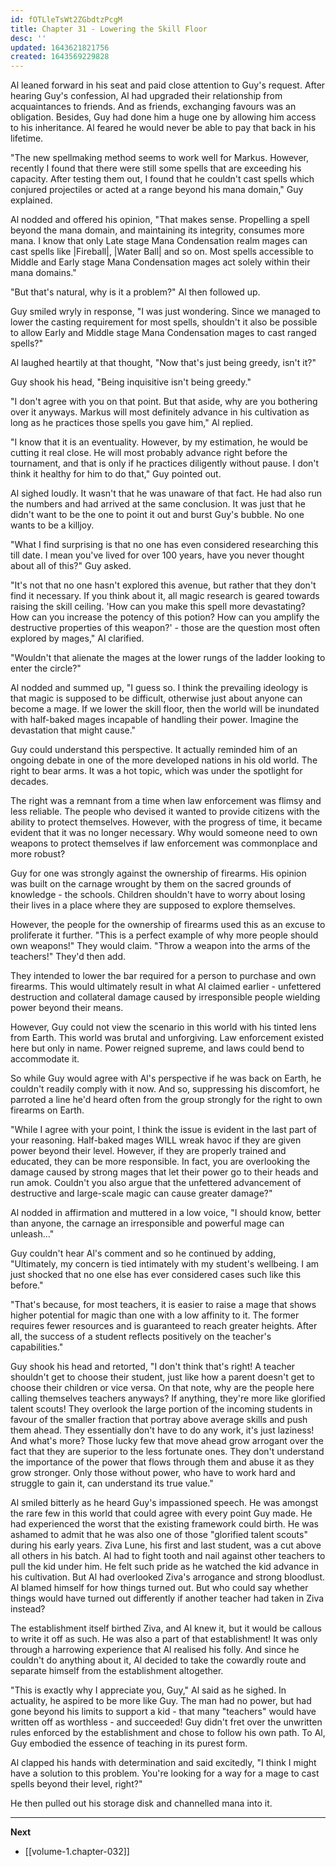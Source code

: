 ```yaml
---
id: fOTLleTsWt2ZGbdtzPcgM
title: Chapter 31 - Lowering the Skill Floor
desc: ''
updated: 1643621821756
created: 1643569229828
---
```


Al leaned forward in his seat and paid close attention to Guy's request. After hearing Guy's confession, Al had upgraded their relationship from acquaintances to friends. And as friends, exchanging favours was an obligation. Besides, Guy had done him a huge one by allowing him access to his inheritance. Al feared he would never be able to pay that back in his lifetime.

"The new spellmaking method seems to work well for Markus. However, recently I found that there were still some spells that are exceeding his capacity. After testing them out, I found that he couldn't cast spells which conjured projectiles or acted at a range beyond his mana domain," Guy explained.

Al nodded and offered his opinion, "That makes sense. Propelling a spell beyond the mana domain, and maintaining its integrity, consumes more mana. I know that only Late stage Mana Condensation realm mages can cast spells like |Fireball|, |Water Ball| and so on. Most spells accessible to Middle and Early stage Mana Condensation mages act solely within their mana domains."

"But that's natural, why is it a problem?" Al then followed up.

Guy smiled wryly in response, "I was just wondering. Since we managed to lower the casting requirement for most spells, shouldn't it also be possible to allow Early and Middle stage Mana Condensation mages to cast ranged spells?"

Al laughed heartily at that thought, "Now that's just being greedy, isn't it?"

Guy shook his head, "Being inquisitive isn't being greedy."

"I don't agree with you on that point. But that aside, why are you bothering over it anyways. Markus will most definitely advance in his cultivation as long as he practices those spells you gave him," Al replied.

"I know that it is an eventuality. However, by my estimation, he would be cutting it real close. He will most probably advance right before the tournament, and that is only if he practices diligently without pause. I don't think it healthy for him to do that," Guy pointed out.

Al sighed loudly. It wasn't that he was unaware of that fact. He had also run the numbers and had arrived at the same conclusion. It was just that he didn't want to be the one to point it out and burst Guy's bubble. No one wants to be a killjoy.

"What I find surprising is that no one has even considered researching this till date. I mean you've lived for over 100 years, have you never thought about all of this?" Guy asked.

"It's not that no one hasn't explored this avenue, but rather that they don't find it necessary. If you think about it, all magic research is geared towards raising the skill ceiling. 'How can you make this spell more devastating? How can you increase the potency of this potion? How can you amplify the destructive properties of this weapon?' - those are the question most often explored by mages," Al clarified.

"Wouldn't that alienate the mages at the lower rungs of the ladder looking to enter the circle?"

Al nodded and summed up, "I guess so. I think the prevailing ideology is that magic is supposed to be difficult, otherwise just about anyone can become a mage. If we lower the skill floor, then the world will be inundated with half-baked mages incapable of handling their power. Imagine the devastation that might cause."

Guy could understand this perspective. It actually reminded him of an ongoing debate in one of the more developed nations in his old world. The right to bear arms. It was a hot topic, which was under the spotlight for decades.

The right was a remnant from a time when law enforcement was flimsy and less reliable. The people who devised it wanted to provide citizens with the ability to protect themselves. However, with the progress of time, it became evident that it was no longer necessary. Why would someone need to own weapons to protect themselves if law enforcement was commonplace and more robust?

Guy for one was strongly against the ownership of firearms. His opinion was built on the carnage wrought by them on the sacred grounds of knowledge - the schools. Children shouldn't have to worry about losing their lives in a place where they are supposed to explore themselves.

However, the people for the ownership of firearms used this as an excuse to proliferate it further. "This is a perfect example of why more people should own weapons!" They would claim. "Throw a weapon into the arms of the teachers!" They'd then add.

They intended to lower the bar required for a person to purchase and own firearms. This would ultimately result in what Al claimed earlier - unfettered destruction and collateral damage caused by irresponsible people wielding power beyond their means.

However, Guy could not view the scenario in this world with his tinted lens from Earth. This world was brutal and unforgiving. Law enforcement existed here but only in name. Power reigned supreme, and laws could bend to accommodate it.

So while Guy would agree with Al's perspective if he was back on Earth, he couldn't readily comply with it now. And so, suppressing his discomfort, he parroted a line he'd heard often from the group strongly for the right to own firearms on Earth.

"While I agree with your point, I think the issue is evident in the last part of your reasoning. Half-baked mages WILL wreak havoc if they are given power beyond their level. However, if they are properly trained and educated, they can be more responsible. In fact, you are overlooking the damage caused by strong mages that let their power go to their heads and run amok. Couldn't you also argue that the unfettered advancement of destructive and large-scale magic can cause greater damage?"

Al nodded in affirmation and muttered in a low voice, "I should know, better than anyone, the carnage an irresponsible and powerful mage can unleash..."

Guy couldn't hear Al's comment and so he continued by adding, "Ultimately, my concern is tied intimately with my student's wellbeing. I am just shocked that no one else has ever considered cases such like this before." 

"That's because, for most teachers, it is easier to raise a mage that shows higher potential for magic than one with a low affinity to it. The former requires fewer resources and is guaranteed to reach greater heights. After all, the success of a student reflects positively on the teacher's capabilities."

Guy shook his head and retorted, "I don't think that's right! A teacher shouldn't get to choose their student, just like how a parent doesn't get to choose their children or vice versa. On that note, why are the people here calling themselves teachers anyways? If anything, they're more like glorified talent scouts! They overlook the large portion of the incoming students in favour of the smaller fraction that portray above average skills and push them ahead. They essentially don't have to do any work, it's just laziness! 
And what's more? Those lucky few that move ahead grow arrogant over the fact that they are superior to the less fortunate ones. They don't understand the importance of the power that flows through them and abuse it as they grow stronger. Only those without power, who have to work hard and struggle to gain it, can understand its true value."

Al smiled bitterly as he heard Guy's impassioned speech. He was amongst the rare few in this world that could agree with every point Guy made. He had experienced the worst that the existing framework could birth. He was ashamed to admit that he was also one of those "glorified talent scouts" during his early years. Ziva Lune, his first and last student, was a cut above all others in his batch. Al had to fight tooth and nail against other teachers to pull the kid under him. He felt such pride as he watched the kid advance in his cultivation. But Al had overlooked Ziva's arrogance and strong bloodlust. Al blamed himself for how things turned out. But who could say whether things would have turned out differently if another teacher had taken in Ziva instead?

The establishment itself birthed Ziva, and Al knew it, but it would be callous to write it off as such. He was also a part of that establishment! It was only through a harrowing experience that Al realised his folly. And since he couldn't do anything about it, Al decided to take the cowardly route and separate himself from the establishment altogether.

"This is exactly why I appreciate you, Guy," Al said as he sighed. In actuality, he aspired to be more like Guy. The man had no power, but had gone beyond his limits to support a kid - that many "teachers" would have written off as worthless - and succeeded! Guy didn't fret over the unwritten rules enforced by the establishment and chose to follow his own path. To Al, Guy embodied the essence of teaching in its purest form.

Al clapped his hands with determination and said excitedly, "I think I might have a solution to this problem. You're looking for a way for a mage to cast spells beyond their level, right?"

He then pulled out his storage disk and channelled mana into it.

____

**Next**
* [[volume-1.chapter-032]]